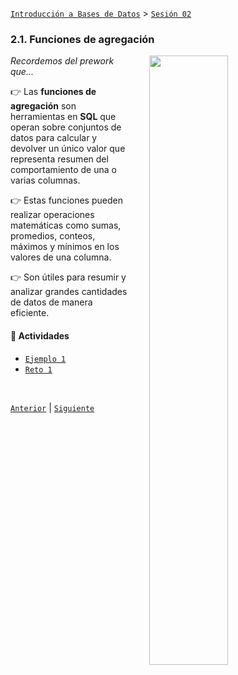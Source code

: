 [`Introducción a Bases de Datos`](../../README.md) > [`Sesión 02`](../README.md)

### 2.1. Funciones de agregación

<img src="https://images.pexels.com/photos/669621/pexels-photo-669621.jpeg?auto=compress&cs=tinysrgb&w=1260&h=750&dpr=2" width="50%" align="right" hspace=30>

*Recordemos del prework que...*

👉 Las **funciones de agregación** son herramientas en **SQL** que operan sobre conjuntos de datos para calcular y devolver un único valor que representa resumen del comportamiento de una o varias columnas. 

👉 Estas funciones pueden realizar operaciones matemáticas como sumas, promedios, conteos, máximos y mínimos en los valores de una columna. 

👉 Son útiles para resumir y analizar grandes cantidades de datos de manera eficiente. 

#### 🧐 Actividades

- [`Ejemplo 1`](ejemplo01/README.md)
- [`Reto 1`](reto01/README.md)

<br/>

[`Anterior`](../README.md) | [`Siguiente`](ejemplo01/README.md)
